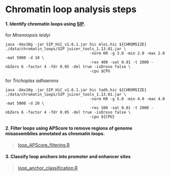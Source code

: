 # **Chromatin loop analysis steps**

#### 1. Identify chromatin loops using [SIP](https://github.com/PouletAxel/SIP).
for _Mnemiopsis leidyi_
```
java -Xmx10g -jar SIP_HiC_v1.6.1.jar hic mlei.hic ${CHROMSIZE} ./data/chromatin_loops/SIP juicer_tools_1.13.01.jar \
                                     -norm KR -g 3.0 -min 2.0 -max 2.0 -mat 5000 -d 10 \
                                     -res 400 -sat 0.01 -t 2000 -nbZero 6 -factor 4 -fdr 0.05 -del true -isDroso false \
                                     -cpu $CPU 
```

for _Trichoplax adhaerens_
```
java -Xmx10g -jar SIP_HiC_v1.6.1.jar hic tadh.hic ${CHROMSIZE} ./data/chromatin_loops/SIP juicer_tools_1.13.01.jar \
                                     -norm KR -g 5.0 -min 4.0 -max 4.0 -mat 5000 -d 20 \
                                     -res 100 -sat 0.01 -t 2000 -nbZero 6 -factor 4 -fdr 0.05 -del true -isDroso false \
                                     -cpu ${CPU} 
```

#### 2. Filter loops using APScore to remove regions of genome misassemblies annotated as chromatin loops.
>
>[loop_APScore_filtering.R](loop_APScore_filtering.R)
>

#### 3. Classify loop anchors into promoter and enhancer sites
>
>[loop_anchor_classification.R](loop_anchor_classification.R)
>
